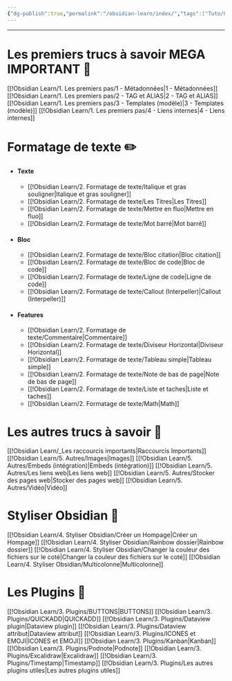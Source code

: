 ```yaml
---
{"dg-publish":true,"permalink":"/obsidian-learn/index/","tags":["Tuto/Obsidian","gardenEntry"]}
---
```


---
# Les premiers trucs à savoir MEGA IMPORTANT 💯
[[!Obsidian Learn/1. Les premiers pas/1 - Métadonnées\|1 - Métadonnées]]
[[!Obsidian Learn/1. Les premiers pas/2 - TAG et ALIAS\|2 - TAG et ALIAS]]
[[!Obsidian Learn/1. Les premiers pas/3 - Templates (modèle)\|3 - Templates (modèle)]]
[[!Obsidian Learn/1. Les premiers pas/4 - Liens internes\|4 - Liens internes]]

# Formatage de texte ✏️
- #### Texte
	- [[!Obsidian Learn/2. Formatage de texte/Italique et gras souligner\|Italique et gras souligner]]
	- [[!Obsidian Learn/2. Formatage de texte/Les Titres\|Les Titres]]
	- [[!Obsidian Learn/2. Formatage de texte/Mettre en fluo\|Mettre en fluo]]
	- [[!Obsidian Learn/2. Formatage de texte/Mot barré\|Mot barré]]
- #### Bloc
	- [[!Obsidian Learn/2. Formatage de texte/Bloc citation\|Bloc citation]]
	- [[!Obsidian Learn/2. Formatage de texte/Bloc de code\|Bloc de code]]
	- [[!Obsidian Learn/2. Formatage de texte/Ligne de code\|Ligne de code]]
	- [[!Obsidian Learn/2. Formatage de texte/Callout (Interpeller)\|Callout (Interpeller)]]
- #### Features
	- [[!Obsidian Learn/2. Formatage de texte/Commentaire\|Commentaire]]
	- [[!Obsidian Learn/2. Formatage de texte/Diviseur Horizontal\|Diviseur Horizontal]]
	- [[!Obsidian Learn/2. Formatage de texte/Tableau simple\|Tableau simple]]
	- [[!Obsidian Learn/2. Formatage de texte/Note de bas de page\|Note de bas de page]]
	- [[!Obsidian Learn/2. Formatage de texte/Liste et taches\|Liste et taches]]
	- [[!Obsidian Learn/2. Formatage de texte/Math\|Math]]

# Les autres trucs à savoir 🔬
[[!Obsidian Learn/_Les raccourcis importants\|Raccourcis Importants]]
[[!Obsidian Learn/5. Autres/Images\|Images]]
[[!Obsidian Learn/5. Autres/Embeds (intégration)\|Embeds (intégration)]]
[[!Obsidian Learn/5. Autres/Les liens web\|Les liens web]]
[[!Obsidian Learn/5. Autres/Stocker des pages web\|Stocker des pages web]]
[[!Obsidian Learn/5. Autres/Vidéo\|Vidéo]]

# Styliser Obsidian 💅
[[!Obsidian Learn/4. Styliser Obsidian/Créer un Hompage\|Créer un Hompage]]
[[!Obsidian Learn/4. Styliser Obsidian/Rainbow dossier\|Rainbow dossier]]
[[!Obsidian Learn/4. Styliser Obsidian/Changer la couleur des fichiers sur le coté\|Changer la couleur des fichiers sur le coté]]
[[!Obsidian Learn/4. Styliser Obsidian/Multicolonne\|Multicolonne]]
# Les Plugins 🔌
[[!Obsidian Learn/3. Plugins/BUTTONS\|BUTTONS]]
[[!Obsidian Learn/3. Plugins/QUICKADD\|QUICKADD]]
[[!Obsidian Learn/3. Plugins/Dataview plugin\|Dataview plugin]]
[[!Obsidian Learn/3. Plugins/Dataview attribut\|Dataview attribut]]
[[!Obsidian Learn/3. Plugins/ICONES et EMOJI\|ICONES et EMOJI]]
[[!Obsidian Learn/3. Plugins/Kanban\|Kanban]]
[[!Obsidian Learn/3. Plugins/Podnote\|Podnote]]
[[!Obsidian Learn/3. Plugins/Excalidraw\|Excalidraw]]
[[!Obsidian Learn/3. Plugins/Timestamp\|Timestamp]]
[[!Obsidian Learn/3. Plugins/Les autres plugins utiles\|Les autres plugins utiles]]